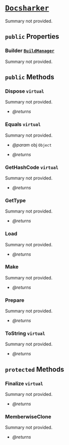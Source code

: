# <code><a href="Docsharker.md">Docsharker</a></code>

Summary not provided.

## `public` Properties

### Builder <code><a href="BuildManager.md">BuildManager</a></code>

Summary not provided.



## `public` Methods

### Dispose `virtual`

Summary not provided.

- *@returns* 

### Equals `virtual`

Summary not provided.

- *@param* obj <code><span title="undefined">Object</span></code>

- *@returns* 

### GetHashCode `virtual`

Summary not provided.

- *@returns* 

### GetType

Summary not provided.

- *@returns* 

### Load

Summary not provided.

- *@returns* 

### Make

Summary not provided.

- *@returns* 

### Prepare

Summary not provided.

- *@returns* 

### ToString `virtual`

Summary not provided.

- *@returns* 

## `protected` Methods

### Finalize `virtual`

Summary not provided.

- *@returns* 

### MemberwiseClone

Summary not provided.

- *@returns* 